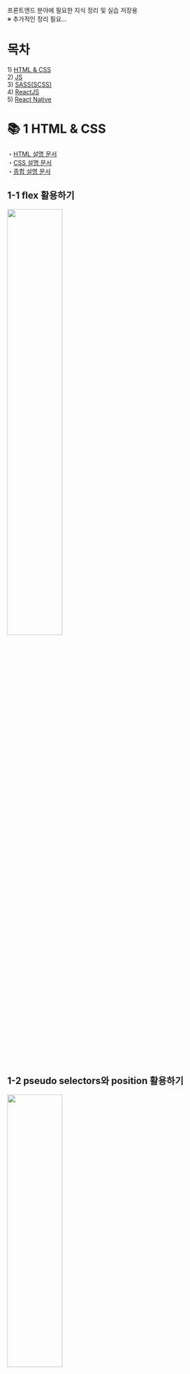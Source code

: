 프론트엔드 분야에 필요한 지식 정리 및 실습 저장용   
※ 추가적인 정리 필요...

# 목차
1\) [HTML & CSS](#-1-html--css)   
2\) [JS](#-2-js)   
3\) [SASS(SCSS)](#-3-sassscss)   
4\) [ReactJS](#-4-reactjs)   
5\) [React Native](#-5-react-native)   

# 📚 1 HTML & CSS
・[HTML 설명 문서](https://github.com/Seok93/front-end-study/blob/master/1_HTML%26CSS/HTML%20%EC%84%A4%EB%AA%85.md)   
・[CSS 설명 문서](https://github.com/Seok93/front-end-study/blob/master/1_HTML%26CSS/CSS%20%EC%84%A4%EB%AA%85.md)   
・[종합 설명 문서](https://github.com/Seok93/front-end-study/blob/master/1_HTML%26CSS/HTML%EA%B3%BC%20CSS%EC%9D%98%20%EA%B0%84%EB%9E%B5%ED%95%9C%20%EC%84%A4%EB%AA%85%20with%20Nomad%20Coders.md)
  
## 1-1 flex 활용하기   
<img src="https://user-images.githubusercontent.com/32609010/95164894-deb15180-07e5-11eb-962d-6ec798a466e8.PNG" width="50%" height="50%">

## 1-2 pseudo selectors와 position 활용하기   
<img src="https://user-images.githubusercontent.com/32609010/95165298-a9593380-07e6-11eb-9325-dbfde871b42b.PNG" width="50%" height="40%">

## 1-3 transform과 animation 활용하기   
<img src="https://user-images.githubusercontent.com/32609010/95165749-985cf200-07e7-11eb-8379-648d14830cda.gif" width="50%" height="50%">

## 1-4 간단한 playlist clone 해보기
<img src="https://user-images.githubusercontent.com/32609010/95298363-ebea4100-08b6-11eb-9dfa-1dd065b8c222.PNG" width="50%" height="40%">

## 1-5 book store clone 해보기
<img src="https://user-images.githubusercontent.com/32609010/102322474-78556600-3fc2-11eb-9713-fb6dbbfbfbac.PNG" width="50%" height="40%">

## 1-6 playlist2 clone 해보기
<img src="https://user-images.githubusercontent.com/32609010/102322508-87d4af00-3fc2-11eb-856e-9d26d06ea54f.PNG" width="50%" height="40%">

# 📚 2 JS
・[VanillaJS 설명 문서]()

# 📚 3 SASS(SCSS)
・[SCSS 설명 문서](https://github.com/Seok93/front-end-study/blob/master/3_SCSS/SCSS%20Master.md)

## 3.1 [https://besthorrorscenes.com/](https://besthorrorscenes.com/)
<img src="https://user-images.githubusercontent.com/32609010/102862259-299d4580-4474-11eb-9e21-53433446ed1c.gif" width="50%" height="50%">

## 3.2 [https://paint-box.com/](https://paint-box.com/)
<img src="https://user-images.githubusercontent.com/32609010/103049345-e4445980-45d4-11eb-85a6-01b5e7ef61ec.gif" width="50%" height="50%">

## 3.3 [http://10x19.co/](http://10x19.co/)
<img src="https://user-images.githubusercontent.com/32609010/103077699-9bf85c00-4613-11eb-9127-af9cf2f786b9.gif" width="50%" height="50%">

## 3.4 [http://www.z-o-o.fr/](http://www.z-o-o.fr/)
<img src="https://user-images.githubusercontent.com/32609010/103194597-7de86f80-4923-11eb-9cf2-71fd8149d4e9.gif" width="50%" height="50%">

## 3.5 [https://schwartzmedia.com.au/](https://schwartzmedia.com.au/)
<img src="https://user-images.githubusercontent.com/32609010/103340052-7dd4a500-4ac6-11eb-9ddc-6c3cc357c59a.gif" width="50%" height="50%">

## 3.6 [https://tolv.dk/](https://tolv.dk/)
<img src="https://user-images.githubusercontent.com/32609010/103397611-6952e400-4b7c-11eb-9d8b-d1add767ccda.gif" width="50%" height="50%">

## 3.7 [https://rodicdavidson.co.uk/](https://rodicdavidson.co.uk/)
<img src="https://user-images.githubusercontent.com/32609010/103493509-255e2880-4e75-11eb-8d34-ecadce308853.gif" width="50%" height="50%">

## 3.8 [https://beige.de/](https://beige.de/)
<img src="https://user-images.githubusercontent.com/32609010/103609920-40f32d00-4f62-11eb-9c04-c7b9c03e954f.gif" width="50%" height="50%">

## 3.9 [https://canalstreet.market/](https://canalstreet.market/)
<img src="https://user-images.githubusercontent.com/32609010/103736567-dca09e00-5033-11eb-80b2-19f19dd893b8.gif" width="50%" height="50%">


## 4.10 [https://wonhundred.com/](https://wonhundred.com/)
<img src="https://user-images.githubusercontent.com/32609010/103865479-9f0d4500-5107-11eb-86fe-08e0641b1b62.gif" width="50%" height="50%">

# 📚 4 ReactJS
・[ReactJS 설명 문서](https://github.com/Seok93/front-end-study/blob/master/4_ReactJS/ReactJS.md)

# 📚 5 React Native
・[React Native 설명 문서]()

